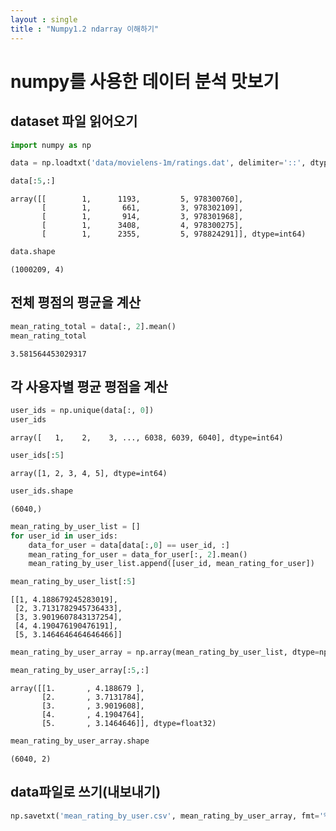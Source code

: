 ```yaml
---
layout : single
title : "Numpy1.2 ndarray 이해하기"
---
```


# numpy를 사용한 데이터 분석 맛보기

## dataset 파일 읽어오기


```python
import numpy as np
```


```python
data = np.loadtxt('data/movielens-1m/ratings.dat', delimiter='::', dtype=np.int64)
```


```python
data[:5,:]
```




    array([[        1,      1193,         5, 978300760],
           [        1,       661,         3, 978302109],
           [        1,       914,         3, 978301968],
           [        1,      3408,         4, 978300275],
           [        1,      2355,         5, 978824291]], dtype=int64)




```python
data.shape
```




    (1000209, 4)



## 전체 평점의 평균을 계산


```python
mean_rating_total = data[:, 2].mean()
mean_rating_total
```




    3.581564453029317



## 각 사용자별 평균 평점을 계산


```python
user_ids = np.unique(data[:, 0])
user_ids
```




    array([   1,    2,    3, ..., 6038, 6039, 6040], dtype=int64)




```python
user_ids[:5]
```




    array([1, 2, 3, 4, 5], dtype=int64)




```python
user_ids.shape
```




    (6040,)




```python
mean_rating_by_user_list = []
for user_id in user_ids:
    data_for_user = data[data[:,0] == user_id, :]
    mean_rating_for_user = data_for_user[:, 2].mean()
    mean_rating_by_user_list.append([user_id, mean_rating_for_user])
```


```python
mean_rating_by_user_list[:5]
```




    [[1, 4.188679245283019],
     [2, 3.7131782945736433],
     [3, 3.9019607843137254],
     [4, 4.190476190476191],
     [5, 3.1464646464646466]]




```python
mean_rating_by_user_array = np.array(mean_rating_by_user_list, dtype=np.float32)
```


```python
mean_rating_by_user_array[:5,:]
```




    array([[1.       , 4.188679 ],
           [2.       , 3.7131784],
           [3.       , 3.9019608],
           [4.       , 4.1904764],
           [5.       , 3.1464646]], dtype=float32)




```python
mean_rating_by_user_array.shape
```




    (6040, 2)



## data파일로 쓰기(내보내기)


```python
np.savetxt('mean_rating_by_user.csv', mean_rating_by_user_array, fmt='%.3f', delimiter=',')
```
